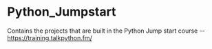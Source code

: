 # Python_Jumpstart
Contains the projects that are built in the Python Jump start course -- https://training.talkpython.fm/
